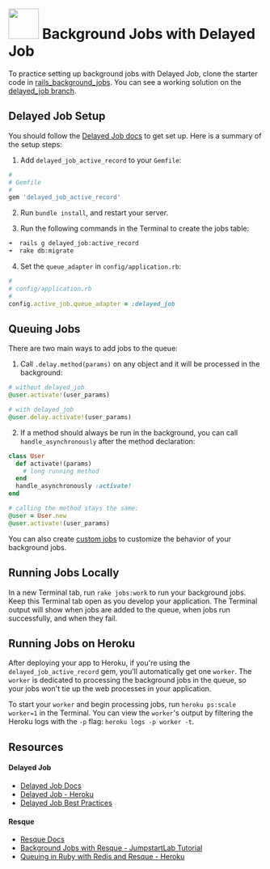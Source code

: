 # <img src="https://cloud.githubusercontent.com/assets/7833470/10899314/63829980-8188-11e5-8cdd-4ded5bcb6e36.png" height="60"> Background Jobs with Delayed Job

To practice setting up background jobs with Delayed Job, clone the starter code in <a href="https://github.com/sf-wdi-24/rails_background_jobs">rails_background_jobs</a>. You can see a working solution on the <a href="https://github.com/sf-wdi-24/rails_background_jobs/tree/delayed_job">delayed_job branch</a>.

## Delayed Job Setup

You should follow the <a href="https://github.com/collectiveidea/delayed_job">Delayed Job docs</a> to get set up. Here is a summary of the setup steps:

1. Add `delayed_job_active_record` to your `Gemfile`:

  ```ruby
  #
  # Gemfile
  #
  gem 'delayed_job_active_record'
  ```

2. Run `bundle install`, and restart your server.

3. Run the following commands in the Terminal to create the jobs table:

  ```zsh
  ➜  rails g delayed_job:active_record
  ➜  rake db:migrate
  ```

4. Set the `queue_adapter` in `config/application.rb`:

  ```ruby
  #
  # config/application.rb
  #
  config.active_job.queue_adapter = :delayed_job
  ```

## Queuing Jobs

There are two main ways to add jobs to the queue:

1. Call `.delay.method(params)` on any object and it will be processed in the background:

  ```ruby
  # without delayed_job
  @user.activate!(user_params)

  # with delayed_job
  @user.delay.activate!(user_params)
  ```

2. If a method should always be run in the background, you can call `handle_asynchronously` after the method declaration:

  ```ruby
  class User
    def activate!(params)
      # long running method
    end
    handle_asynchronously :activate!
  end

  # calling the method stays the same:
  @user = User.new
  @user.activate!(user_params)
  ```

  You can also create <a href="https://github.com/collectiveidea/delayed_job#custom-jobs">custom jobs</a> to customize the behavior of your background jobs.

## Running Jobs Locally

In a new Terminal tab, run `rake jobs:work` to run your background jobs. Keep this Terminal tab open as you develop your application. The Terminal output will show when jobs are added to the queue, when jobs run successfully, and when they fail.

## Running Jobs on Heroku

After deploying your app to Heroku, if you're using the `delayed_job_active_record` gem, you'll automatically get one `worker`. The `worker` is dedicated to processing the background jobs in the queue, so your jobs won't tie up the web processes in your application.

To start your `worker` and begin processing jobs, run `heroku ps:scale worker=1` in the Terminal. You can view the `worker`'s output by filtering the Heroku logs with the `-p` flag: `heroku logs -p worker -t`.

## Resources

#### Delayed Job

* <a href="https://github.com/collectiveidea/delayed_job">Delayed Job Docs</a>
* <a href="https://devcenter.heroku.com/articles/delayed-job">Delayed Job - Heroku</a>
* <a href="http://www.sitepoint.com/delayed-jobs-best-practices">Delayed Job Best Practices</a>

#### Resque

* <a href="https://github.com/resque/resque">Resque Docs</a>
* <a href="http://tutorials.jumpstartlab.com/topics/performance/background_jobs.html">Background Jobs with Resque - JumpstartLab Tutorial</a>
* <a href="https://devcenter.heroku.com/articles/queuing-ruby-resque">Queuing in Ruby with Redis and Resque - Heroku</a>
